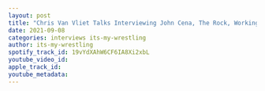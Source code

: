 ```yaml
---
layout: post
title: "Chris Van Vliet Talks Interviewing John Cena, The Rock, Working For AEW & More"
date: 2021-09-08
categories: interviews its-my-wrestling
author: its-my-wrestling
spotify_track_id: 19vYdXAhW6CF6IA8Xi2xbL
youtube_video_id: 
apple_track_id: 
youtube_metadata: 
---
```

